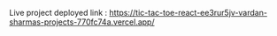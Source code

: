 Live project deployed link : https://tic-tac-toe-react-ee3rur5jv-vardan-sharmas-projects-770fc74a.vercel.app/
